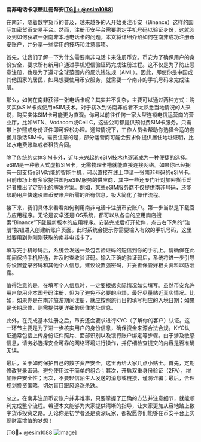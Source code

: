 **南非电话卡怎麽註冊幣安[[TG💪+ @esim1088](https://t.me/s/esim1088)]**

在南非，随着数字货币的普及，越来越多的人开始关注币安（Binance）这样的国际加密货币交易平台。然而，注册币安平台需要绑定手机号码以验证身份，这就涉及到如何获取一张南非本地电话卡的问题。本文将详细介绍如何在南非成功注册币安账户，并分享一些实用的技巧和注意事项。

首先，让我们了解一下为什么需要南非电话卡来注册币安。币安为了确保用户的身份安全，要求所有新用户通过手机短信验证码完成注册过程。这不仅是为了防止恶意注册，也是为了遵守全球范围内的反洗钱法规（AML）。因此，即使你是中国或其他国家的居民，如果想要使用币安服务，就需要一个南非的手机号码来完成注册。

那么，如何在南非获得一张电话卡呢？其实并不复杂，主要可以通过两种方式：购买实体SIM卡或使用eSIM技术。对于初次到访南非或者不太熟悉当地情况的人来说，购买实体SIM卡可能更为直观。你可以前往任何一家大型连锁电信运营商的营业厅，比如MTN、Vodacom或Cell C，这些公司都提供预付费SIM卡服务。只需带上护照或身份证件即可轻松办理。通常情况下，工作人员会帮助你选择合适的套餐并激活SIM卡。需要注意的是，部分运营商可能会要求你提供居住地址证明，比如水电费账单或者租赁合同。

除了传统的实体SIM卡外，近年来兴起的eSIM技术也逐渐成为一种便捷的选择。eSIM是一种嵌入式虚拟SIM卡，无需物理卡槽就能直接连接网络。如果你已经拥有一部支持eSIM功能的智能手机，可以直接在线上申请一张南非号码的eSIM卡。目前市场上有多家提供国际eSIM服务的供应商，其中一些还专门针对加密货币爱好者推出了定制化的解决方案。例如，某些eSIM服务商不仅提供南非号码，还能帮助用户快速设置币安账户所需的所有信息，极大简化了操作流程。

接下来，我们具体来看看如何利用南非电话卡注册币安账户。第一步当然是下载官方应用程序。无论是安卓还是iOS系统，都可以从各自的应用商店搜索“Binance”下载最新版本的应用程序。安装完成后打开软件，点击右下角的“注册”按钮进入创建新账户页面。此时系统会提示你需要输入有效的手机号码，这里就要用到你刚刚获取的南非电话卡了。

填写完手机号码后，系统会发送一条包含验证码的短信到你的手机上。请确保在此期间保持手机畅通，并及时查收验证码。输入正确的验证码后，系统将进一步引导你设置登录密码和其他个人信息。建议设置强密码，并妥善保管好相关资料以防泄露。

值得注意的是，在填写个人信息时，一定要根据实际情况如实填写。虽然币安允许用户使用非本国号码注册，但为了避免不必要的麻烦，最好尽量贴近真实情况。比如，如果你是在南非旅游期间注册，就应按照旅行目的填写相应的入境日期；如果是长期居住，则需提供更详细的居住地址信息。

此外，在完成基本注册之后，币安还会要求进行KYC（了解你的客户）认证。这一环节主要是为了进一步核实用户的身份信息，确保资金来源合法合规。KYC认证通常包括上传身份证件照片、面部识别以及银行账户绑定等步骤。由于涉及敏感信息，请务必选择安全可靠的网络环境进行操作，并仔细检查提交的内容是否准确无误。

最后，关于如何保护自己的数字资产安全，这里再给大家几点小贴士。首先，定期修改登录密码，避免使用过于简单的组合；其次，开启双重身份验证（2FA），增加账户安全性；再次，不要轻信陌生人发送的消息或链接，谨防诈骗；最后，合理规划投资策略，切勿盲目跟风追涨杀跌。

总之，在南非注册币安账户并非难事，只要掌握了正确的方法并注意细节，就能顺利完成整个流程。希望本文能够为大家提供清晰的指导，让大家更加从容地踏上数字货币投资之路。无论你是初学者还是资深玩家，都祝愿你们能够在币安平台上实现财富增值的梦想！

[[TG💪+ @esim1088](https://t.me/s/esim1088) ![Image](https://i.postimg.cc/4NQfJmqS/Snipaste-2025-05-13-00-14-12.png)]